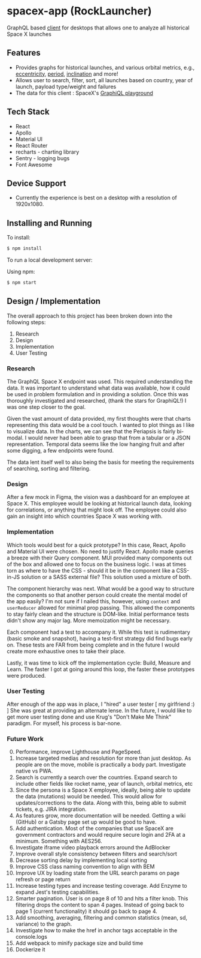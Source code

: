 # spacex-app (RockLauncher)

GraphQL based [client](https://rocklauncher.vimalshah77.now.sh) for desktops that allows one to analyze all historical Space X launches

## Features

- Provides graphs for historical launches, and various orbital metrics, e.g., [eccentricity](https://rocklauncher.vimalshah77.now.sh/launches-over-time#eccentricity), [period](https://rocklauncher.vimalshah77.now.sh/launches-over-time#period), [inclination](https://rocklauncher.vimalshah77.now.sh/launches-over-time#inclination)  and more!
- Allows user to search, filter, sort, all launches based on country, year of launch, payload type/weight and failures
- The data for this client : SpaceX's [GraphiQL playground](https://api.spacex.land/graphql)

## Tech Stack
- React
- Apollo 
- Material UI 
- React Router
- recharts - charting library
- Sentry - logging bugs
- Font Awesome

## Device Support

- Currently the experience is best on a desktop with a resolution of 1920x1080.

## Installing and Running

To install: 

```bash
$ npm install
```

To run a local development server:

Using npm:

```bash
$ npm start
```

## Design / Implementation

The overall approach to this project has been broken down into the following steps:

1. Research
2. Design
3. Implementation
4. User Testing

### Research

The GraphQL Space X endpoint was used. This required understanding the data. It was important to understand what data was available, how it could be used in problem formulation and in providing a solution. Once this was thoroughly investigated and researched, (thank the stars for GraphiQL!) I was one step closer to the goal.

Given the vast amount of data provided, my first thoughts were that charts representing this data would be a cool touch. I wanted to plot things as I like to visualize data. In the charts, we can see that the Periapsis is fairly bi-modal. I would never had been able to grasp that from a tabular or a JSON representation. Temporal data seems like the low hanging fruit and after some digging, a few endpoints were found.

The data lent itself well to also being the basis for meeting the requirements of searching, sorting and filtering.

### Design

After a few mock in Figma, the vision was a dashboard for an employee at Space X. This employee would be looking at historical launch data, looking for correlations, or anything that might look off. The employee could also gain an insight into which countries Space X was working with. 

### Implementation

Which tools would best for a quick prototype? In this case, React, Apollo and Material UI were chosen. No need to justify React. Apollo made queries a breeze with their Query component. MUI provided many components out of the box and allowed one to focus on the business logic. I was at times torn as where to have the CSS - should it be in the component like a CSS-in-JS solution or a SASS external file? This solution used a mixture of both.

The component hierarchy was next. What would be a good way to structure the components so that another person could create the mental model of the app easily? I'm not sure if I nailed this, however, using `context` and `userReducer` allowed for minimal prop passing. This allowed the components to stay fairly clean and the structure is DOM-like. Initial performance tests didn't show any major lag. More memoization might be necessary.

Each component had a test to accompany it. While this test is rudimentary (basic smoke and snapshot), having a test-first strategy did find bugs early on. These tests are FAR from being complete and in the future I would create more exhaustive ones to take their place.  

Lastly, it was time to kick off the implementation cycle: Build, Measure and Learn. The faster I got at going around this loop, the faster these prototypes were produced.

### User Testing

After enough of the app was in place, I "hired" a user tester [ my girlfriend :) ] She was great at providing an alternate lense. In the future, I would like to get more user testing done and use Krug's "Don't Make Me Think" paradigm. For myself, his process is bar-none.

### Future Work

0. Performance, improve Lighthouse and PageSpeed. 
1. Increase targeted medias and resolution for more than just desktop. As people are on the move, mobile is practically a body part. Investigate native vs PWA.
2. Search is currently a search over the countries. Expand search to include other fields like rocket name, year of launch, orbital metrics, etc
3. Since the persona is a Space X employee, ideally, being able to update the data (mutations) would be needed. This would allow for updates/corrections to the data. Along with this, being able to submit tickets, e.g. JIRA integration.
4. As features grow, more documentation will be needed. Getting a wiki (GitHub) or a Gatsby page set up would be good to have.
5. Add authentication. Most of the companies that use SpaceX are government contractors and would require secure login and 2FA at a minimum. Something with AES256.
6. Investigate iframe video playback errors around the AdBlocker 
7. Improve overall style consistency between filters and search/sort
8. Decrease sorting delay by implementing local sorting
9. Improve CSS class naming convention to align with BEM
10. Improve UX by loading state from the URL search params on page refresh or page return
11. Increase testing types and increase testing coverage. Add Enzyme to expand Jest's testing capabilities.
12. Smarter pagination. User is on page 8 of 10 and hits a filter knob. This filtering drops the content to span 4 pages. Instead of going back to page 1 (current functionality) it should go back to page 4.
13. Add smoothing, averaging, filtering and common statistics (mean, sd, variance) to the graph.
14. Investigate how to make the href in anchor tags acceptable in the console.logs
15. Add webpack to minify package size and build time
16. Dockerize it
